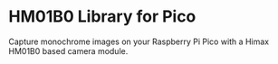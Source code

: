 # HM01B0 Library for Pico

Capture monochrome images on your Raspberry Pi Pico with a Himax HM01B0 based camera module.

